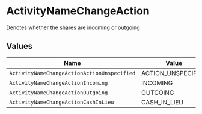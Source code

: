 # ActivityNameChangeAction

Denotes whether the shares are incoming or outgoing


## Values

| Name                                        | Value                                       |
| ------------------------------------------- | ------------------------------------------- |
| `ActivityNameChangeActionActionUnspecified` | ACTION_UNSPECIFIED                          |
| `ActivityNameChangeActionIncoming`          | INCOMING                                    |
| `ActivityNameChangeActionOutgoing`          | OUTGOING                                    |
| `ActivityNameChangeActionCashInLieu`        | CASH_IN_LIEU                                |